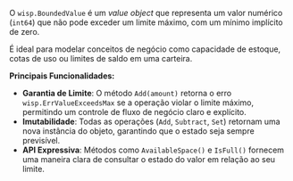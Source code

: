 O `wisp.BoundedValue` é um *value object* que representa um valor numérico (`int64`) que não pode exceder um limite máximo, com um mínimo implícito de zero.

É ideal para modelar conceitos de negócio como capacidade de estoque, cotas de uso ou limites de saldo em uma carteira.

**Principais Funcionalidades:**

* **Garantia de Limite**: O método `Add(amount)` retorna o erro `wisp.ErrValueExceedsMax` se a operação violar o limite máximo, permitindo um controle de fluxo de negócio claro e explícito.
* **Imutabilidade**: Todas as operações (`Add`, `Subtract`, `Set`) retornam uma nova instância do objeto, garantindo que o estado seja sempre previsível.
* **API Expressiva**: Métodos como `AvailableSpace()` e `IsFull()` fornecem uma maneira clara de consultar o estado do valor em relação ao seu limite.
